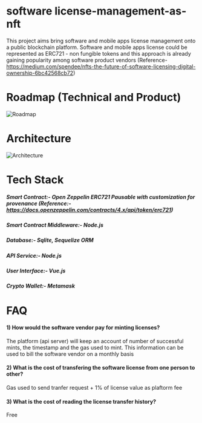 # software license-management-as-nft

This project aims bring software and mobile apps license management onto a public blockchain platform. Software and mobile apps license could be represented as ERC721 - non fungible tokens and this approach is already gaining popularity among software product vendors (Reference- https://medium.com/spendee/nfts-the-future-of-software-licensing-digital-ownership-6bc42568cb72)

Roadmap (Technical and Product)
==================================================

![Roadmap](https://user-images.githubusercontent.com/7190454/165434811-d009a711-7583-42d1-ac9e-f39d7834c64d.png)


Architecture
==================================================

![Architecture](https://user-images.githubusercontent.com/7190454/165433245-4667356b-77d1-4224-afe7-11a2a25c0b70.png)


Tech Stack
==================================================

##### Smart Contract:- Open Zeppelin ERC721 Pausable with customization for provenance (Reference:- https://docs.openzeppelin.com/contracts/4.x/api/token/erc721)
##### Smart Contract Middleware:- Node.js
##### Database:- Sqlite, Sequelize ORM
##### API Service:- Node.js
##### User Interface:- Vue.js
##### Crypto Wallet:- Metamask


FAQ
==================================================
#### 1) How would the software vendor pay for minting licenses?
The platform (api server) will keep an account of number of successful mints, the timestamp and the gas used to mint. This information can be used to bill the software vendor on a monthly basis
#### 2) What is the cost of transfering the software license from one person to other?
Gas used to send tranfer request + 1% of license value as plaftorm fee
#### 3) What is the cost of reading the license transfer history?
Free


